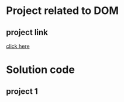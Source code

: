 # Project related to DOM

## project link
[click here](https://stackblitz.com/edit/dom-project-chaiaurcode?file=index.html)

# Solution code

## project 1
